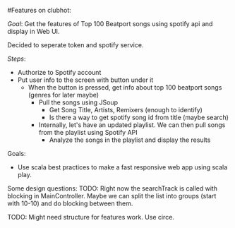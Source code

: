 #Features on clubhot:

*Goal*: Get the features of Top 100 Beatport songs using spotify api and display in Web UI.

Decided to seperate token and spotify service.

*Steps*:
- Authorize to Spotify account
- Put user info to the screen with button under it
  - When the button is pressed, get info about top 100 beatport songs (genres for later maybe)
    - Pull the songs using JSoup
      - Get Song Title, Artists, Remixers (enough to identify)
      - Is there a way to get spotify song id from title (maybe search)
    - Internally, let's have an updated playlist. We can then pull songs from the playlist using Spotify API
      - Analyze the songs in the playlist and display the results

Goals:
- Use scala best practices to make a fast responsive web app using scala play. 

Some design questions: 
TODO: Right now the searchTrack is called with blocking in MainController. Maybe we can split the list into groups (start with 10-10) and do blocking between them.

TODO: Might need structure for features work. Use circe.
    
